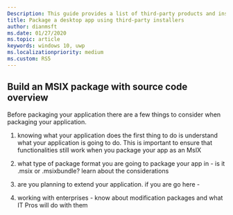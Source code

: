 ```yaml
---
Description: This guide provides a list of third-party products and installers to package desktop applications.
title: Package a desktop app using third-party installers
author: dianmsft
ms.date: 01/27/2020
ms.topic: article
keywords: windows 10, uwp
ms.localizationpriority: medium
ms.custom: RS5
---
```


## Build an MSIX package with source code overview
Before packaging your application there are a few things to consider when packaging your application. 

1. knowing what your application does 
the first thing to do is understand what your application is going to do. This is important to ensure that functionalities still work when you package your app as an MsIX 

2. what type of package format you are going to package your app in - is it .msix or .msixbundle? learn about the considerations 



3. are you planning to extend your application. if you are go here - 
4. working with enterprises - know about modification packages and what IT Pros will do with them 

